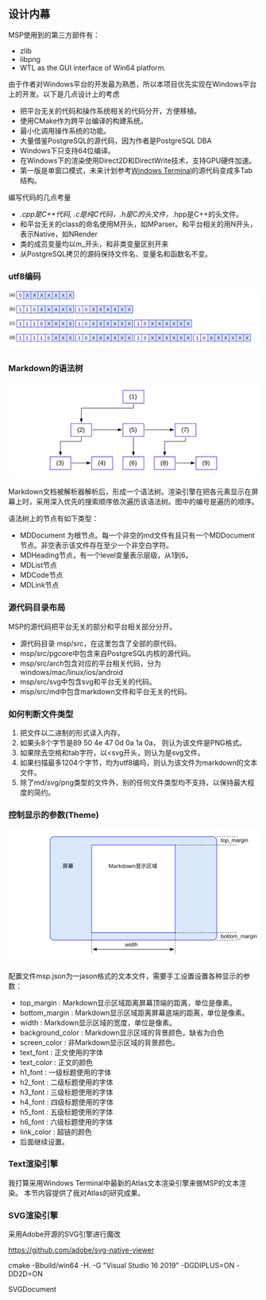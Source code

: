 
## 设计内幕

MSP使用到的第三方部件有：
- zlib
- libpng
- WTL as the GUI interface of Win64 platform.

由于作者对Windows平台的开发最为熟悉，所以本项目优先实现在Windows平台上的开发。以下是几点设计上的考虑
- 把平台无关的代码和操作系统相关的代码分开，方便移植。
- 使用CMake作为跨平台编译的构建系统。
- 最小化调用操作系统的功能。
- 大量借鉴PostgreSQL的源代码，因为作者是PostgreSQL DBA
- Windows下只支持64位编译。
- 在Windows下的渲染使用Direct2D和DirectWrite技术，支持GPU硬件加速。
- 第一版是单窗口模式，未来计划参考[Windows Terminal](https://github.com/microsoft/terminal)的源代码变成多Tab结构。

编写代码的几点考量
- *.cpp是C++代码, *.c是纯C代码，*.h是C的头文件，*.hpp是C++的头文件。
- 和平台无关的class的命名使用M开头，如MParser。和平台相关的用N开头，表示Native，如NRender
- 类的成员变量均以m_开头，和非类变量区别开来
- 从PostgreSQL拷贝的源码保持文件名、变量名和函数名不变。

### utf8编码

![](svg/x5000.svg)

### Markdown的语法树

![](svg/x5001.svg)

Markdown文档被解析器解析后，形成一个语法树。渲染引擎在把各元素显示在屏幕上时，采用深入优先的搜索顺序依次遍历该语法树。图中的编号是遍历的顺序。

语法树上的节点有如下类型：
- MDDocument 为根节点。每一个非空的md文件有且只有一个MDDocument节点。非空表示该文件存在至少一个非空白字符。
- MDHeading节点，有一个level变量表示层级，从1到6。
- MDList节点
- MDCode节点
- MDLink节点

### 源代码目录布局
MSP的源代码把平台无关的部分和平台相关部分分开。
- 源代码目录 msp/src，在这里包含了全部的原代码。
- msp/src/pgcore中包含来自PostgreSQL内核的源代码。
- msp/src/arch包含对应的平台相关代码，分为windows/mac/linux/ios/android
- msp/src/svg中包含svg和平台无关的代码。
- msp/src/md中包含markdown文件和平台无关的代码。

### 如何判断文件类型
1. 把文件以二进制的形式读入内存。
2. 如果头8个字节是89 50 4e 47 0d 0a 1a 0a， 则认为该文件是PNG格式。
3. 如果除去空格和tab字符，以<svg开头，则认为是svg文件。
4. 如果扫描最多1204个字节，均为utf8编吗，则认为该文件为markdown的文本文件。
5. 除了md/svg/png类型的文件外，别的任何文件类型均不支持，以保持最大程度的简约。



### 控制显示的参数(Theme)

![](svg/x5002.svg)

配置文件msp.json为一jason格式的文本文件，需要手工设置设置各种显示的参数：
- top_margin : Markdown显示区域距离屏幕顶端的距离，单位是像素。
- bottom_margin : Markdown显示区域距离屏幕底端的距离，单位是像素。
- width : Markdown显示区域的宽度，单位是像素。
- background_color : Markdown显示区域的背景颜色，缺省为白色
- screen_color : 非Markdown显示区域的背景颜色。
- text_font : 正文使用的字体
- text_color : 正文的颜色
- h1_font : 一级标题使用的字体
- h2_font : 二级标题使用的字体
- h3_font : 三级标题使用的字体
- h4_font : 四级标题使用的字体
- h5_font : 五级标题使用的字体
- h6_font : 六级标题使用的字体
- link_color : 超链的颜色
- 后面继续设置。

### Text渲染引擎

我打算采用Windows Terminal中最新的Atlas文本渲染引擎来做MSP的文本渲染。 本节内容提供了我对Atlas的研究成果。

### SVG渲染引擎

采用Adobe开源的SVG引擎进行魔改

https://github.com/adobe/svg-native-viewer

cmake -Bbuild/win64 -H. -G "Visual Studio 16 2019" -DGDIPLUS=ON -DD2D=ON



SVGDocument

